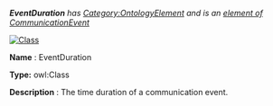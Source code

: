 ___EventDuration__ 
 has
 [Category:OntologyElement](../../Category/OntologyElement "Category:OntologyElement") 
 and is an
 [element of](../../Property/ElementOf "Property:ElementOf") 
[CommunicationEvent](../../Submissions/CommunicationEvent "Submissions:CommunicationEvent")_




  





[![Class](../../images/thumb/2/27/Class.gif/45px-Class.gif)](../../Image/Class.gif "Class")


__Name__ 
 : EventDuration
 



__Type:__ 
 owl:Class
 



__Description__ 
 : The time duration of a communication event.